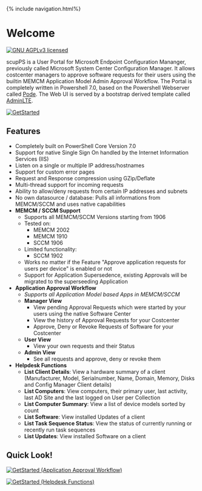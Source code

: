 {% include navigation.html%}

# Welcome

[![GNU AGPLv3 licensed](https://img.shields.io/badge/license-AGPLv3-blue.svg)](https://raw.githubusercontent.com/RobinBeismann/scupPS/master/LICENSE)


scupPS is a User Portal for Microsoft Endpoint Configuration Mananger, previously called Microsoft System Center Configuration Manager.
It allows costcenter managers to approve software requests for their users using the builtin MEMCM Application Model Admin Approval Workflow.
The Portal is completely written in Powershell 7.0, based on the Powershell Webserver called [Pode](https://github.com/Badgerati/Pode).
The Web UI is served by a bootstrap derived template called [AdminLTE](https://github.com/ColorlibHQ/AdminLTE).

[![GetStarted](https://img.shields.io/badge/-Get%20Started!-green.svg?longCache=true&style=for-the-badge)](./Getting-Started/Installation)

## Features

* Completely built on PowerShell Core Version 7.0
* Support for native Single Sign On handled by the Internet Information Services (IIS) 
* Listen on a single or multiple IP address/hostnames
* Support for custom error pages
* Request and Response compression using GZip/Deflate
* Multi-thread support for incoming requests
* Ability to allow/deny requests from certain IP addresses and subnets
* No own datasource / database: Pulls all informations from MEMCM/SCCM and uses native capabilities
* **MEMCM / SCCM Support**
  * Supports all MEMCM/SCCM Versions starting from 1906
  * Tested on:
    * MEMCM 2002
    * MEMCM 1910
    * SCCM 1906
  * Limited functionality:
    * SCCM 1902
  * Works no matter if the Feature "Approve application requests for users per device" is enabled or not
  * Support for Application Supersedence, existing Approvals will be migrated to the superseeding Application
* **Application Approval Workflow**
  * *Supports all Application Model based Apps in MEMCM/SCCM*
  * **Manager View**
    * View pending Approval Requests which were started by your users using the native Software Center
    * View the history of Approval Requests for your Costcenter
    * Approve, Deny or Revoke Requests of Software for your Costcenter
  * **User View**
    * View your own requests and their Status
  * **Admin View**
    * See all requests and approve, deny or revoke them
* **Helpdesk Functions**
  * **List Client Details**: View a hardware summary of a client (Manufacturer, Model, Serialnumber, Name, Domain, Memory, Disks and Config Manager Client details)
  * **List Computers**: View computers, their primary user, last activity, last AD Site and the last logged on User per Collection
  * **List Computer Summary**: View a list of device models sorted by count
  * **List Software**: View installed Updates of a client
  * **List Task Sequence Status**: View the status of currently running or recently run task sequences
  * **List Updates**: View installed Software on a client


## Quick Look!

[![GetStarted (Application Approval Workflow)](https://img.shields.io/badge/-Get%20Started%20(Approval%20Workflow)!-green.svg?longCache=true&style=for-the-badge)](./Look-and-Feel/Approval-Workflow)

[![GetStarted (Helpdesk Functions)](https://img.shields.io/badge/-Get%20Started%20(Helpdesk%20Functions)!-blue.svg?longCache=true&style=for-the-badge)](./Look-and-Feel/Helpdesk)
